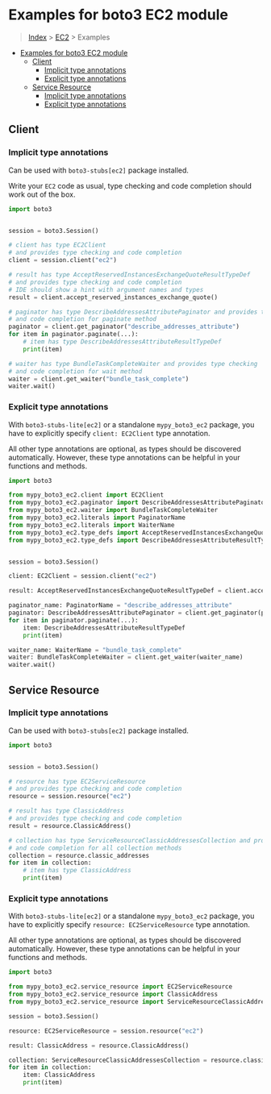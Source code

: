 <a id="examples-for-boto3-ec2-module"></a>

# Examples for boto3 EC2 module

> [Index](../README.md) > [EC2](./README.md) > Examples

- [Examples for boto3 EC2 module](#examples-for-boto3-ec2-module)
  - [Client](#client)
    - [Implicit type annotations](#implicit-type-annotations)
    - [Explicit type annotations](#explicit-type-annotations)
  - [Service Resource](#service-resource)
    - [Implicit type annotations](#implicit-type-annotations)
    - [Explicit type annotations](#explicit-type-annotations)

<a id="client"></a>

## Client

<a id="implicit-type-annotations"></a>

### Implicit type annotations

Can be used with `boto3-stubs[ec2]` package installed.

Write your `EC2` code as usual, type checking and code completion should work
out of the box.

```python
import boto3


session = boto3.Session()

# client has type EC2Client
# and provides type checking and code completion
client = session.client("ec2")

# result has type AcceptReservedInstancesExchangeQuoteResultTypeDef
# and provides type checking and code completion
# IDE should show a hint with argument names and types
result = client.accept_reserved_instances_exchange_quote()

# paginator has type DescribeAddressesAttributePaginator and provides type checking
# and code completion for paginate method
paginator = client.get_paginator("describe_addresses_attribute")
for item in paginator.paginate(...):
    # item has type DescribeAddressesAttributeResultTypeDef
    print(item)

# waiter has type BundleTaskCompleteWaiter and provides type checking
# and code completion for wait method
waiter = client.get_waiter("bundle_task_complete")
waiter.wait()
```

<a id="explicit-type-annotations"></a>

### Explicit type annotations

With `boto3-stubs-lite[ec2]` or a standalone `mypy_boto3_ec2` package, you have
to explicitly specify `client: EC2Client` type annotation.

All other type annotations are optional, as types should be discovered
automatically. However, these type annotations can be helpful in your functions
and methods.

```python
import boto3

from mypy_boto3_ec2.client import EC2Client
from mypy_boto3_ec2.paginator import DescribeAddressesAttributePaginator
from mypy_boto3_ec2.waiter import BundleTaskCompleteWaiter
from mypy_boto3_ec2.literals import PaginatorName
from mypy_boto3_ec2.literals import WaiterName
from mypy_boto3_ec2.type_defs import AcceptReservedInstancesExchangeQuoteResultTypeDef
from mypy_boto3_ec2.type_defs import DescribeAddressesAttributeResultTypeDef


session = boto3.Session()

client: EC2Client = session.client("ec2")

result: AcceptReservedInstancesExchangeQuoteResultTypeDef = client.accept_reserved_instances_exchange_quote()

paginator_name: PaginatorName = "describe_addresses_attribute"
paginator: DescribeAddressesAttributePaginator = client.get_paginator(paginator_name)
for item in paginator.paginate(...):
    item: DescribeAddressesAttributeResultTypeDef
    print(item)

waiter_name: WaiterName = "bundle_task_complete"
waiter: BundleTaskCompleteWaiter = client.get_waiter(waiter_name)
waiter.wait()
```

<a id="service-resource"></a>

## Service Resource

<a id="implicit-type-annotations"></a>

### Implicit type annotations

Can be used with `boto3-stubs[ec2]` package installed.

```python
import boto3


session = boto3.Session()

# resource has type EC2ServiceResource
# and provides type checking and code completion
resource = session.resource("ec2")

# result has type ClassicAddress
# and provides type checking and code completion
result = resource.ClassicAddress()

# collection has type ServiceResourceClassicAddressesCollection and provides type checking
# and code completion for all collection methods
collection = resource.classic_addresses
for item in collection:
    # item has type ClassicAddress
    print(item)
```

<a id="explicit-type-annotations"></a>

### Explicit type annotations

With `boto3-stubs-lite[ec2]` or a standalone `mypy_boto3_ec2` package, you have
to explicitly specify `resource: EC2ServiceResource` type annotation.

All other type annotations are optional, as types should be discovered
automatically. However, these type annotations can be helpful in your functions
and methods.

```python
import boto3

from mypy_boto3_ec2.service_resource import EC2ServiceResource
from mypy_boto3_ec2.service_resource import ClassicAddress
from mypy_boto3_ec2.service_resource import ServiceResourceClassicAddressesCollection, ClassicAddress

session = boto3.Session()

resource: EC2ServiceResource = session.resource("ec2")

result: ClassicAddress = resource.ClassicAddress()

collection: ServiceResourceClassicAddressesCollection = resource.classic_addresses
for item in collection:
    item: ClassicAddress
    print(item)
```
